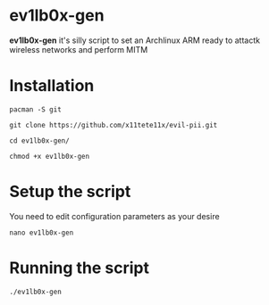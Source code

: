 # ev1lb0x-gen
**ev1lb0x-gen** it's silly script to set an Archlinux ARM ready to attactk wireless networks and perform MITM

Installation
============

```
pacman -S git

git clone https://github.com/x11tete11x/evil-pii.git

cd ev1lb0x-gen/

chmod +x ev1lb0x-gen
```
Setup the script
==================
You need to edit configuration parameters as your desire
```
nano ev1lb0x-gen
```
Running the script
==================
```
./ev1lb0x-gen
```
